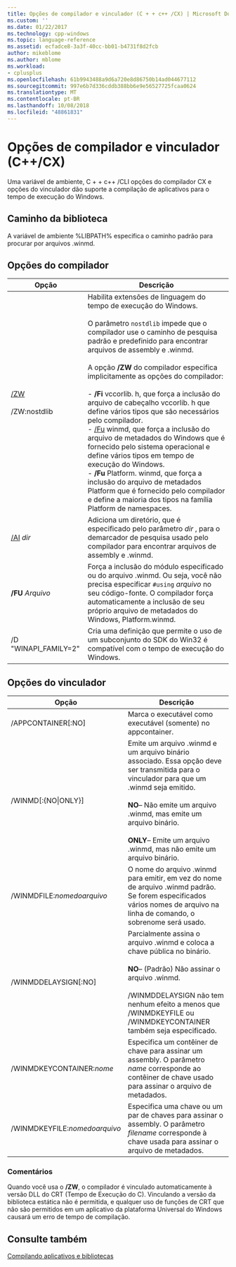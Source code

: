 ```yaml
---
title: Opções de compilador e vinculador (C + + c++ /CX) | Microsoft Docs
ms.custom: ''
ms.date: 01/22/2017
ms.technology: cpp-windows
ms.topic: language-reference
ms.assetid: ecfadce8-3a3f-40cc-bb01-b4731f8d2fcb
author: mikeblome
ms.author: mblome
ms.workload:
- cplusplus
ms.openlocfilehash: 61b9943488a9d6a720e8d86750b14ad044677112
ms.sourcegitcommit: 997e6b7d336cddb388bb6e9e56527725fcaa0624
ms.translationtype: MT
ms.contentlocale: pt-BR
ms.lasthandoff: 10/08/2018
ms.locfileid: "48861831"
---
```

# <a name="compiler-and-linker-options-ccx"></a>Opções de compilador e vinculador (C++/CX)

Uma variável de ambiente, C + + c++ /CLI opções do compilador CX e opções do vinculador dão suporte a compilação de aplicativos para o tempo de execução do Windows.

## <a name="library-path"></a>Caminho da biblioteca

A variável de ambiente %LIBPATH% especifica o caminho padrão para procurar por arquivos .winmd.

## <a name="compiler-options"></a>Opções do compilador

|Opção|Descrição|
|------------|-----------------|
|[/ZW](../build/reference/zw-windows-runtime-compilation.md)<br /><br /> /ZW:nostdlib|Habilita extensões de linguagem do tempo de execução do Windows.<br /><br /> O parâmetro `nostdlib` impede que o compilador use o caminho de pesquisa padrão e predefinido para encontrar arquivos de assembly e .winmd.<br /><br /> A opção **/ZW** do compilador especifica implicitamente as opções do compilador:<br /><br />- **/Fi** vccorlib. h, que força a inclusão do arquivo de cabeçalho vccorlib. h que define vários tipos que são necessários pelo compilador.<br />- [/Fu](../build/reference/fu-name-forced-hash-using-file.md) winmd, que força a inclusão do arquivo de metadados do Windows que é fornecido pelo sistema operacional e define vários tipos em tempo de execução do Windows.<br />- **/Fu** Platform. winmd, que força a inclusão do arquivo de metadados Platform que é fornecido pelo compilador e define a maioria dos tipos na família Platform de namespaces.|
|[/AI](../build/reference/ai-specify-metadata-directories.md) *dir*|Adiciona um diretório, que é especificado pelo parâmetro *dir* , para o demarcador de pesquisa usado pelo compilador para encontrar arquivos de assembly e .winmd.|
|**/FU**  *Arquivo*|Força a inclusão do módulo especificado ou do arquivo .winmd. Ou seja, você não precisa especificar `#using` *arquivo* no seu código-fonte. O compilador força automaticamente a inclusão de seu próprio arquivo de metadados do Windows, Platform.winmd.|
|/D "WINAPI_FAMILY=2"|Cria uma definição que permite o uso de um subconjunto do SDK do Win32 é compatível com o tempo de execução do Windows.|

## <a name="linker-options"></a>Opções do vinculador

|Opção|Descrição|
|------------|-----------------|
|/APPCONTAINER[:NO]|Marca o executável como executável (somente) no appcontainer.|
|/WINMD[:{NO&#124;ONLY}]|Emite um arquivo .winmd e um arquivo binário associado. Essa opção deve ser transmitida para o vinculador para que um .winmd seja emitido.<br /><br /> **NO**– Não emite um arquivo .winmd, mas emite um arquivo binário.<br /><br /> **ONLY**– Emite um arquivo .winmd, mas não emite um arquivo binário.|
|/WINMDFILE:*nomedoarquivo*|O nome do arquivo .winmd para emitir, em vez do nome de arquivo .winmd padrão. Se forem especificados vários nomes de arquivo na linha de comando, o sobrenome será usado.|
|/WINMDDELAYSIGN[:NO]|Parcialmente assina o arquivo .winmd e coloca a chave pública no binário.<br /><br /> **NO**– (Padrão) Não assinar o arquivo .winmd.<br /><br /> /WINMDDELAYSIGN não tem nenhum efeito a menos que /WINMDKEYFILE ou /WINMDKEYCONTAINER também seja especificado.|
|/WINMDKEYCONTAINER:*nome*|Especifica um contêiner de chave para assinar um assembly. O parâmetro *name* corresponde ao contêiner de chave usado para assinar o arquivo de metadados.|
|/WINMDKEYFILE:*nomedoarquivo*|Especifica uma chave ou um par de chaves para assinar o assembly. O parâmetro *filename* corresponde à chave usada para assinar o arquivo de metadados.|

### <a name="remarks"></a>Comentários

Quando você usa o **/ZW**, o compilador é vinculado automaticamente à versão DLL do CRT (Tempo de Execução do C). Vinculando a versão da biblioteca estática não é permitida, e qualquer uso de funções de CRT que não são permitidos em um aplicativo da plataforma Universal do Windows causará um erro de tempo de compilação.

## <a name="see-also"></a>Consulte também

[Compilando aplicativos e bibliotecas](../cppcx/building-apps-and-libraries-c-cx.md)